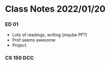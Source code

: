 # Class Notes 2022/01/20

### ED 01
* Lots of readings, writing (maybe PF?)
* Prof seems awesome
* Project

### CS 150 DCC
